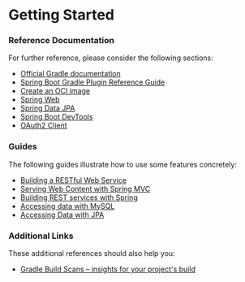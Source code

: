 # Getting Started

### Reference Documentation
For further reference, please consider the following sections:

* [Official Gradle documentation](https://docs.gradle.org)
* [Spring Boot Gradle Plugin Reference Guide](https://docs.spring.io/spring-boot/docs/2.4.4/gradle-plugin/reference/html/)
* [Create an OCI image](https://docs.spring.io/spring-boot/docs/2.4.4/gradle-plugin/reference/html/#build-image)
* [Spring Web](https://docs.spring.io/spring-boot/docs/2.4.4/reference/htmlsingle/#boot-features-developing-web-applications)
* [Spring Data JPA](https://docs.spring.io/spring-boot/docs/2.4.4/reference/htmlsingle/#boot-features-jpa-and-spring-data)
* [Spring Boot DevTools](https://docs.spring.io/spring-boot/docs/2.4.4/reference/htmlsingle/#using-boot-devtools)
* [OAuth2 Client](https://docs.spring.io/spring-boot/docs/2.4.4/reference/htmlsingle/#boot-features-security-oauth2-client)

### Guides
The following guides illustrate how to use some features concretely:

* [Building a RESTful Web Service](https://spring.io/guides/gs/rest-service/)
* [Serving Web Content with Spring MVC](https://spring.io/guides/gs/serving-web-content/)
* [Building REST services with Spring](https://spring.io/guides/tutorials/bookmarks/)
* [Accessing data with MySQL](https://spring.io/guides/gs/accessing-data-mysql/)
* [Accessing Data with JPA](https://spring.io/guides/gs/accessing-data-jpa/)

### Additional Links
These additional references should also help you:

* [Gradle Build Scans – insights for your project's build](https://scans.gradle.com#gradle)


